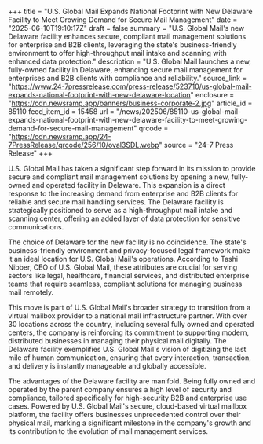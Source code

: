 +++
title = "U.S. Global Mail Expands National Footprint with New Delaware Facility to Meet Growing Demand for Secure Mail Management"
date = "2025-06-10T19:10:17Z"
draft = false
summary = "U.S. Global Mail's new Delaware facility enhances secure, compliant mail management solutions for enterprise and B2B clients, leveraging the state's business-friendly environment to offer high-throughput mail intake and scanning with enhanced data protection."
description = "U.S. Global Mail launches a new, fully-owned facility in Delaware, enhancing secure mail management for enterprises and B2B clients with compliance and reliability."
source_link = "https://www.24-7pressrelease.com/press-release/523710/us-global-mail-expands-national-footprint-with-new-delaware-location"
enclosure = "https://cdn.newsramp.app/banners/business-corporate-2.jpg"
article_id = 85110
feed_item_id = 15458
url = "/news/202506/85110-us-global-mail-expands-national-footprint-with-new-delaware-facility-to-meet-growing-demand-for-secure-mail-management"
qrcode = "https://cdn.newsramp.app/24-7PressRelease/qrcode/256/10/oval3SDL.webp"
source = "24-7 Press Release"
+++

<p>U.S. Global Mail has taken a significant step forward in its mission to provide secure and compliant mail management solutions by opening a new, fully-owned and operated facility in Delaware. This expansion is a direct response to the increasing demand from enterprise and B2B clients for reliable and secure mail handling services. The Delaware facility is strategically positioned to serve as a high-throughput mail intake and scanning center, offering an added layer of data protection for sensitive communications.</p><p>The choice of Delaware for the new facility is no coincidence. The state's business-friendly environment and privacy-focused legal framework make it an ideal location for U.S. Global Mail's operations. According to Tashi Nibber, CEO of U.S. Global Mail, these attributes are crucial for serving sectors like legal, healthcare, financial services, and distributed enterprise teams that require seamless, compliant solutions for managing business mail remotely.</p><p>This move is part of U.S. Global Mail's broader strategy to transition from a virtual mailbox provider to a national mail infrastructure partner. With over 30 locations across the country, including several fully owned and operated centers, the company is reinforcing its commitment to supporting modern, distributed businesses in managing their physical mail digitally. The Delaware facility exemplifies U.S. Global Mail's vision of digitizing the last mile of human communication, ensuring that every interaction, transaction, and delivery is instantly manageable and globally accessible.</p><p>The advantages of the Delaware facility are manifold. Being fully owned and operated by the parent company ensures a high level of security and compliance, tailored specifically for high-security B2B and enterprise use cases. Powered by U.S. Global Mail's secure, cloud-based virtual mailbox platform, the facility offers businesses unprecedented control over their physical mail, marking a significant milestone in the company's growth and its contribution to the evolution of mail management services.</p>